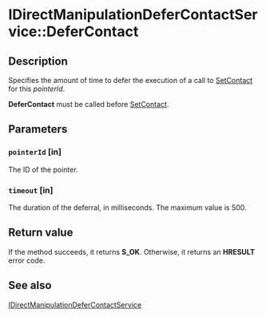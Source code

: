# IDirectManipulationDeferContactService::DeferContact

## Description

Specifies the amount of time to defer the execution of a call to [SetContact](https://learn.microsoft.com/previous-versions/windows/desktop/api/directmanipulation/nf-directmanipulation-idirectmanipulationviewport-setcontact) for this *pointerId*.

**DeferContact** must be called before [SetContact](https://learn.microsoft.com/previous-versions/windows/desktop/api/directmanipulation/nf-directmanipulation-idirectmanipulationviewport-setcontact).

## Parameters

### `pointerId` [in]

The ID of the pointer.

### `timeout` [in]

The duration of the deferral, in milliseconds. The maximum value is 500.

## Return value

If the method succeeds, it returns **S_OK**. Otherwise, it returns an **HRESULT** error code.

## See also

[IDirectManipulationDeferContactService](https://learn.microsoft.com/previous-versions/windows/desktop/api/directmanipulation/nn-directmanipulation-idirectmanipulationdefercontactservice)